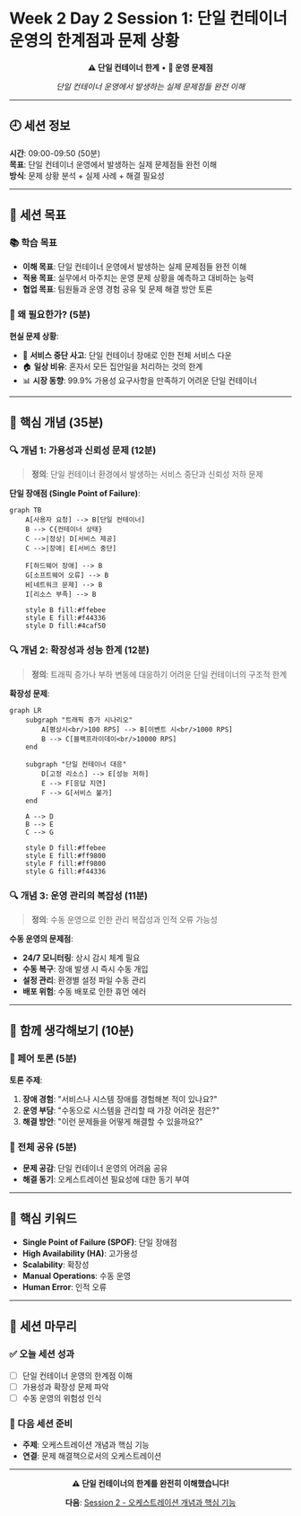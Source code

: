 # Week 2 Day 2 Session 1: 단일 컨테이너 운영의 한계점과 문제 상황

<div align="center">

**⚠️ 단일 컨테이너 한계** • **🚨 운영 문제점**

*단일 컨테이너 운영에서 발생하는 실제 문제점들 완전 이해*

</div>

---

## 🕘 세션 정보

**시간**: 09:00-09:50 (50분)  
**목표**: 단일 컨테이너 운영에서 발생하는 실제 문제점들 완전 이해  
**방식**: 문제 상황 분석 + 실제 사례 + 해결 필요성

---

## 🎯 세션 목표

### 📚 학습 목표
- **이해 목표**: 단일 컨테이너 운영에서 발생하는 실제 문제점들 완전 이해
- **적용 목표**: 실무에서 마주치는 운영 문제 상황을 예측하고 대비하는 능력
- **협업 목표**: 팀원들과 운영 경험 공유 및 문제 해결 방안 토론

### 🤔 왜 필요한가? (5분)

**현실 문제 상황**:
- 💼 **서비스 중단 사고**: 단일 컨테이너 장애로 인한 전체 서비스 다운
- 🏠 **일상 비유**: 혼자서 모든 집안일을 처리하는 것의 한계
- 📊 **시장 동향**: 99.9% 가용성 요구사항을 만족하기 어려운 단일 컨테이너

---

## 📖 핵심 개념 (35분)

### 🔍 개념 1: 가용성과 신뢰성 문제 (12분)

> **정의**: 단일 컨테이너 환경에서 발생하는 서비스 중단과 신뢰성 저하 문제

**단일 장애점 (Single Point of Failure)**:
```mermaid
graph TB
    A[사용자 요청] --> B[단일 컨테이너]
    B --> C{컨테이너 상태}
    C -->|정상| D[서비스 제공]
    C -->|장애| E[서비스 중단]
    
    F[하드웨어 장애] --> B
    G[소프트웨어 오류] --> B
    H[네트워크 문제] --> B
    I[리소스 부족] --> B
    
    style B fill:#ffebee
    style E fill:#f44336
    style D fill:#4caf50
```

### 🔍 개념 2: 확장성과 성능 한계 (12분)

> **정의**: 트래픽 증가나 부하 변동에 대응하기 어려운 단일 컨테이너의 구조적 한계

**확장성 문제**:
```mermaid
graph LR
    subgraph "트래픽 증가 시나리오"
        A[평상시<br/>100 RPS] --> B[이벤트 시<br/>1000 RPS]
        B --> C[블랙프라이데이<br/>10000 RPS]
    end
    
    subgraph "단일 컨테이너 대응"
        D[고정 리소스] --> E[성능 저하]
        E --> F[응답 지연]
        F --> G[서비스 불가]
    end
    
    A --> D
    B --> E
    C --> G
    
    style D fill:#ffebee
    style E fill:#ff9800
    style F fill:#ff9800
    style G fill:#f44336
```

### 🔍 개념 3: 운영 관리의 복잡성 (11분)

> **정의**: 수동 운영으로 인한 관리 복잡성과 인적 오류 가능성

**수동 운영의 문제점**:
- **24/7 모니터링**: 상시 감시 체계 필요
- **수동 복구**: 장애 발생 시 즉시 수동 개입
- **설정 관리**: 환경별 설정 파일 수동 관리
- **배포 위험**: 수동 배포로 인한 휴먼 에러

---

## 💭 함께 생각해보기 (10분)

### 🤝 페어 토론 (5분)

**토론 주제**:
1. **장애 경험**: "서비스나 시스템 장애를 경험해본 적이 있나요?"
2. **운영 부담**: "수동으로 시스템을 관리할 때 가장 어려운 점은?"
3. **해결 방안**: "이런 문제들을 어떻게 해결할 수 있을까요?"

### 🎯 전체 공유 (5분)

- **문제 공감**: 단일 컨테이너 운영의 어려움 공유
- **해결 동기**: 오케스트레이션 필요성에 대한 동기 부여

---

## 🔑 핵심 키워드

- **Single Point of Failure (SPOF)**: 단일 장애점
- **High Availability (HA)**: 고가용성
- **Scalability**: 확장성
- **Manual Operations**: 수동 운영
- **Human Error**: 인적 오류

---

## 📝 세션 마무리

### ✅ 오늘 세션 성과
- [ ] 단일 컨테이너 운영의 한계점 이해
- [ ] 가용성과 확장성 문제 파악
- [ ] 수동 운영의 위험성 인식

### 🎯 다음 세션 준비
- **주제**: 오케스트레이션 개념과 핵심 기능
- **연결**: 문제 해결책으로서의 오케스트레이션

---

<div align="center">

**⚠️ 단일 컨테이너의 한계를 완전히 이해했습니다!**

**다음**: [Session 2 - 오케스트레이션 개념과 핵심 기능](./session_2.md)

</div>